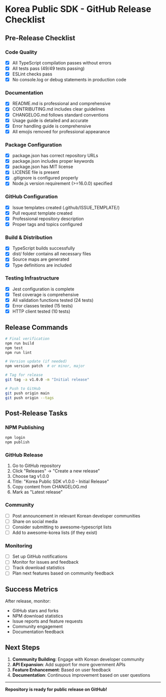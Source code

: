 # Korea Public SDK - GitHub Release Checklist

## Pre-Release Checklist

### Code Quality

- [x] All TypeScript compilation passes without errors
- [x] All tests pass (49/49 tests passing)
- [x] ESLint checks pass
- [x] No console.log or debug statements in production code

### Documentation

- [x] README.md is professional and comprehensive
- [x] CONTRIBUTING.md includes clear guidelines
- [x] CHANGELOG.md follows standard conventions
- [x] Usage guide is detailed and accurate
- [x] Error handling guide is comprehensive
- [x] All emojis removed for professional appearance

### Package Configuration

- [x] package.json has correct repository URLs
- [x] package.json includes proper keywords
- [x] package.json has MIT license
- [x] LICENSE file is present
- [x] .gitignore is configured properly
- [x] Node.js version requirement (>=16.0.0) specified

### GitHub Configuration

- [x] Issue templates created (.github/ISSUE_TEMPLATE/)
- [x] Pull request template created
- [x] Professional repository description
- [x] Proper tags and topics configured

### Build & Distribution

- [x] TypeScript builds successfully
- [x] dist/ folder contains all necessary files
- [x] Source maps are generated
- [x] Type definitions are included

### Testing Infrastructure

- [x] Jest configuration is complete
- [x] Test coverage is comprehensive
- [x] All validation functions tested (24 tests)
- [x] Error classes tested (15 tests)
- [x] HTTP client tested (10 tests)

## Release Commands

```bash
# Final verification
npm run build
npm test
npm run lint

# Version update (if needed)
npm version patch  # or minor, major

# Tag for release
git tag -a v1.0.0 -m "Initial release"

# Push to GitHub
git push origin main
git push origin --tags
```

## Post-Release Tasks

### NPM Publishing

```bash
npm login
npm publish
```

### GitHub Release

1. Go to GitHub repository
2. Click "Releases" → "Create a new release"
3. Choose tag v1.0.0
4. Title: "Korea Public SDK v1.0.0 - Initial Release"
5. Copy content from CHANGELOG.md
6. Mark as "Latest release"

### Community

- [ ] Post announcement in relevant Korean developer communities
- [ ] Share on social media
- [ ] Consider submitting to awesome-typescript lists
- [ ] Add to awesome-korea lists (if they exist)

### Monitoring

- [ ] Set up GitHub notifications
- [ ] Monitor for issues and feedback
- [ ] Track download statistics
- [ ] Plan next features based on community feedback

## Success Metrics

After release, monitor:

- GitHub stars and forks
- NPM download statistics
- Issue reports and feature requests
- Community engagement
- Documentation feedback

## Next Steps

1. **Community Building**: Engage with Korean developer community
2. **API Expansion**: Add support for more government APIs
3. **Feature Enhancement**: Based on user feedback
4. **Documentation**: Continuous improvement based on user questions

---

**Repository is ready for public release on GitHub!**
